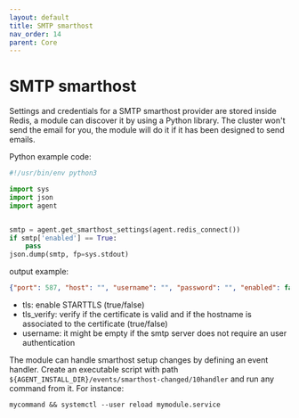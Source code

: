 ```yaml
---
layout: default
title: SMTP smarthost
nav_order: 14
parent: Core
---
```


# SMTP smarthost

Settings and credentials for a SMTP smarthost provider are stored inside Redis, 
a module can discover it by using a Python library. The cluster won't send the 
email for you, the module will do it if it has been designed to send emails. 

Python example code:

```python
#!/usr/bin/env python3

import sys
import json
import agent


smtp = agent.get_smarthost_settings(agent.redis_connect())
if smtp['enabled'] == True:
    pass
json.dump(smtp, fp=sys.stdout)
```

output example:
```json
{"port": 587, "host": "", "username": "", "password": "", "enabled": false, "tls": true, "tls_verify": true}
```

- tls: enable STARTTLS (true/false)
- tls_verify: verify if the certificate is valid and if the hostname is associated to the certificate (true/false)
- username: it might be empty if the smtp server does not require an user authentication

The module can handle smarthost setup changes by defining an event
handler. Create an executable script with path
`${AGENT_INSTALL_DIR}/events/smarthost-changed/10handler` and run
any command from it. For instance:

```shell
mycommand && systemctl --user reload mymodule.service
```
